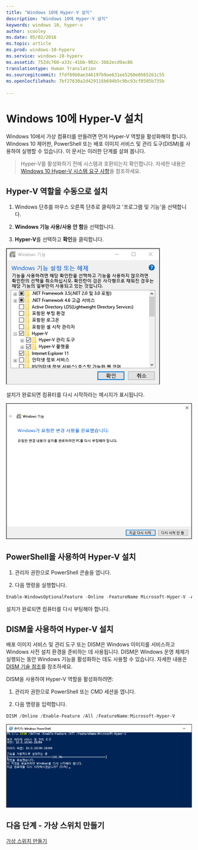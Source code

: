```yaml
---
title: "Windows 10에 Hyper-V 설치"
description: "Windows 10에 Hyper-V 설치"
keywords: windows 10, hyper-v
author: scooley
ms.date: 05/02/2016
ms.topic: article
ms.prod: windows-10-hyperv
ms.service: windows-10-hyperv
ms.assetid: 752dc760-a33c-41bb-902c-3bb2ecd9ac86
translationtype: Human Translation
ms.sourcegitcommit: ffdf89b0ae346197b9ae631ee5260e0565261c55
ms.openlocfilehash: 7bf27630a2d429116b694b5c9bc93cf0505b735b

---
```


# Windows 10에 Hyper-V 설치

Windows 10에서 가상 컴퓨터를 만들려면 먼저 Hyper-V 역할을 활성화해야 합니다. Windows 10 제어판, PowerShell 또는 배포 이미지 서비스 및 관리 도구(DISM)를 사용하여 실행할 수 있습니다. 이 문서는 이러한 단계를 살펴 봅니다.

> Hyper-V를 활성화하기 전에 시스템과 호환되는지 확인합니다. 자세한 내용은 [Windows 10 Hyper-V 시스템 요구 사항](https://msdn.microsoft.com/virtualization/hyperv_on_windows/quick_start/walkthrough_compatibility)을 참조하세요.

## Hyper-V 역할을 수동으로 설치

1. Windows 단추를 마우스 오른쪽 단추로 클릭하고 '프로그램 및 기능'을 선택합니다.

2. **Windows 기능 사용/사용 안 함**을 선택합니다.

3. **Hyper-V**를 선택하고 **확인**을 클릭합니다.  

![](media/enable_role_upd.png)

설치가 완료되면 컴퓨터를 다시 시작하라는 메시지가 표시됩니다.

![](media/restart_upd.png)

## PowerShell을 사용하여 Hyper-V 설치

1. 관리자 권한으로 PowerShell 콘솔을 엽니다.

2. 다음 명령을 실행합니다.

```powershell
Enable-WindowsOptionalFeature -Online -FeatureName Microsoft-Hyper-V -All
```
설치가 완료되면 컴퓨터를 다시 부팅해야 합니다.

## DISM을 사용하여 Hyper-V 설치

배포 이미지 서비스 및 관리 도구 또는 DISM은 Windows 이미지를 서비스하고 Windows 사전 설치 환경을 준비하는 데 사용됩니다. DISM은 Windows 운영 체제가 실행되는 동안 Windows 기능을 활성화하는 데도 사용할 수 있습니다. 자세한 내용은 [DISM 기술 참조](https://technet.microsoft.com/en-us/library/hh824821.aspx)를 참조하세요.

DISM을 사용하여 Hyper-V 역할을 활성화하려면:

1. 관리자 권한으로 PowerShell 또는 CMD 세션을 엽니다.

2. 다음 명령을 입력합니다.

```powershell
DISM /Online /Enable-Feature /All /FeatureName:Microsoft-Hyper-V
```
![](media/dism_upd.png)


## 다음 단계 - 가상 스위치 만들기
[가상 스위치 만들기](walkthrough_virtual_switch.md)



<!--HONumber=Oct16_HO4-->


